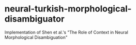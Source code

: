 # neural-turkish-morphological-disambiguator
Implementation of Shen et al.'s "The Role of Context in Neural Morphological Disambiguation"
